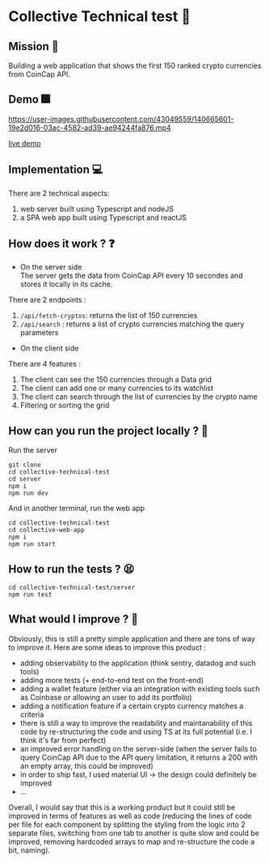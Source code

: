 # Collective Technical test 🚀

## Mission 🥅
Building a web application that shows the first 150 ranked crypto currencies from CoinCap API.

## Demo 🎆
https://user-images.githubusercontent.com/43049559/140665601-19e2d016-03ac-4582-ad39-ae94244fa876.mp4

[live demo](https://sharp-snyder-625092.netlify.app/)

## Implementation 💻 
There are 2 technical aspects:
1. web server built using Typescript and nodeJS
2. a SPA web app built using Typescript and reactJS

## How does it work ? ❓
- On the server side <br />
The server gets the data from CoinCap API every 10 secondes and stores it locally in its cache. <br />

There are 2 endpoints :
1. `/api/fetch-cryptos`: returns the list of 150 currencies
2. `/api/search` : returns a list of crypto currencies matching the query parameters

- On the client side <br />

There are 4 features :
1. The client can see the 150 currencies through a Data grid
2. The client can add one or many currencies to its watchlist
3. The client can search through the list of currencies by the crypto name
4. Filtering or sorting the grid 

## How can you run the project locally ? 🤔
Run the server
```
git clone 
cd collective-technical-test
cd server
npm i
npm run dev
```

And in another terminal, run the web app
```
cd collective-technical-test
cd collective-web-app
npm i
npm run start
```

## How to run the tests ? 😫
```
cd collective-technical-test/server
npm run test
```

## What would I improve ? 👷

Obviously, this is still a pretty simple application and there are tons of way to improve it. Here are some ideas to improve this product :
- adding observability to the application (think sentry, datadog and such tools)
- adding more tests (+ end-to-end test on the front-end)
- adding a wallet feature (either via an integration with existing tools such as Coinbase or allowing an user to add its portfolio)
- adding a notification feature if a certain crypto currency matches a criteria
- there is still a way to improve the readability and maintanability of this code by re-structuring the code and using TS at its full potential (i.e. I think it's far from perfect)
- an improved error handling on the server-side (when the server fails to query CoinCap API due to the API query limitation, it returns a 200 with an empty array, this could be improved)
- in order to ship fast, I used material UI -> the design could definitely be improved
- ...

Overall, I would say that this is a working product but it could still be improved in terms of features as well as code (reducing the lines of code per file for each component by splitting the styling from the logic into 2 separate files, switching from one tab to another is quite slow and could be improved, removing hardcoded arrays to map and re-structure the code a bit, naming).
